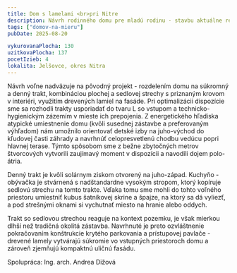 ```yaml
---
title: Dom s lamelami <br>pri Nitre
description: Návrh rodinného domu pre mladú rodinu - stavbu aktuálne realizujú čiastočne svojpomocne. Klienti nás oslovili s hotovým projektom pre stavebné povolenie, ktorý ale výrazne nespĺňal požiadavky na rozpočet a nezohľadňoval energetiku v návrhu stavebných konštrukcií. Po analýze sme sa dohodli, že sa spoločne vrátime o krok späť a nanovo sme zadefinovali materiály aj architektúru domu. Po optimalizácii dispozície a pretvorení kľúčových prvkov návrhu do jednoduchšej podoby sme veľkosť domu zo 170 m<sup>2</sup> vykurovanej podlahovej plochy zmenšili na 130 m<sup>2</sup> a napriek rozpočtovým limitom vytvorili zaujímavé bývanie s vlastnou identitou.
tags: ["domov-na-mieru"]
pubDate: 2025-08-20

vykurovanaPlocha: 130
uzitkovaPlocha: 137
pocetIzieb: 4
lokalita: Jelšovce, okres Nitra
---
```



Návrh voľne nadväzuje na pôvodný projekt - rozdelením domu na súkromný a denný trakt, kombináciou plochej a sedlovej strechy s priznaným krovom v interiéri, využitím drevených lamiel na fasáde. Pri optimalizácii dispozície sme sa rozhodli trakty usporiadať do tvaru L so vstupom a technicko-hygienickým zázemím v mieste ich prepojenia. Z energetického hľadiska atypické umiestnenie domu (kvôli susednej zástavbe a preferovaným výhľadom) nám umožnilo orientovať detské izby na juho-východ do kľudovej časti záhrady a navrhnúť celopresvetlenú chodbu vedúcu popri hlavnej terase. Týmto spôsobom sme z bežne zbytočných metrov štvorcových vytvorili zaujímavý moment v dispozícii a navodili dojem polo-átria.

Denný trakt je kvôli solárnym ziskom otvorený na juho-západ. Kuchyňo - obývačka je stvárnená s nadštandardne vysokým stropom, ktorý kopíruje sedlovú strechu na tomto trakte. Vďaka tomu sme mohli do tohto voľného priestoru umiestniť kubus šatníkovej skrine a špajze, na ktorý sa dá vyliezť, a pod strešnými oknami si vychutnať miesto na hranie alebo oddych.

Trakt so sedlovou strechou reaguje na kontext pozemku, je však mierkou dlhší než tradičná okolitá zástavba. Navrhnuté je preto ozvláštnenie pokračovaním konštrukcie krytého parkovania a prístupovej pavlače - drevené lamely vytvárajú súkromie vo vstupných priestoroch domu a zároveň zjemňujú kompaktnú uličnú fasádu.

Spolupráca: Ing. arch. Andrea Dižová

